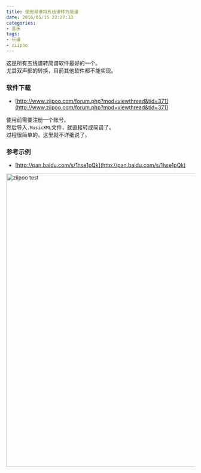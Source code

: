 ```yaml
---
title: 使用易谱将五线谱转为简谱
date: 2016/05/15 22:27:33
categories: 
- 音乐
tags: 
- 乐谱 
- ziipoo
---
```


这是所有五线谱转简谱软件最好的一个。  
尤其双声部的转换，目前其他软件都不能实现。

### 软件下载
* [http://www.ziipoo.com/forum.php?mod=viewthread&tid=371](http://www.ziipoo.com/forum.php?mod=viewthread&tid=371)  

使用前需要注册一个账号。  
然后导入`.MusicXML`文件，就直接转成简谱了。  
过程很简单的，这里就不详细说了。
<!--more-->
### 参考示例
* [http://pan.baidu.com/s/1hse1pQk](http://pan.baidu.com/s/1hse1pQk)  

<img src="{{ site.url }}/assets/blogImg/ziipoo_test.png" width="782" alt="ziipoo test"/>
